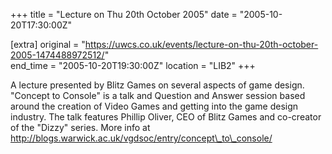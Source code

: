 +++
title = "Lecture on Thu 20th October 2005"
date = "2005-10-20T17:30:00Z"

[extra]
original = "https://uwcs.co.uk/events/lecture-on-thu-20th-october-2005-1474488972512/"    
end_time = "2005-10-20T19:30:00Z"
location = "LIB2"
+++

A lecture presented by Blitz Games on several aspects of game design. "Concept to Console" is a talk and Question and Answer session based around the creation of Video Games and getting into the game design industry. The talk features Phillip Oliver, CEO of Blitz Games and co-creator of the "Dizzy" series. More info at http://blogs.warwick.ac.uk/vgdsoc/entry/concept\_to\_console/


